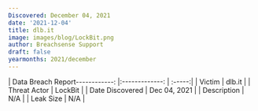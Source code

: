 ```yaml
---
Discovered: December 04, 2021
date: '2021-12-04'
title: dlb.it
image: images/blog/LockBit.png
author: Breachsense Support
draft: false
yearmonths: 2021/december
---
```


| Data Breach Report------------:   |:-------------:    | :-----:|
| Victim    | dlb.it      | 
| Threat Actor    | LockBit      | 
| Date Discovered    | Dec 04, 2021      | 
| Description    | N/A      | 
| Leak Size    | N/A      | 

